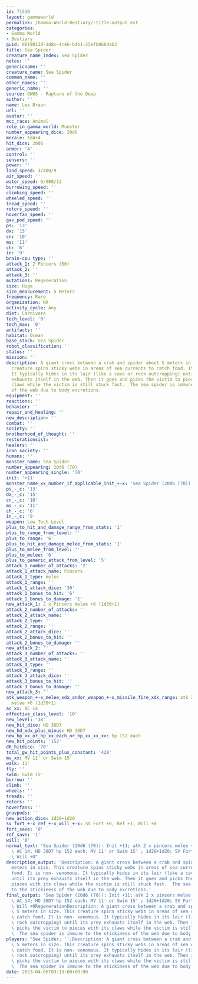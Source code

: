 ```yaml
---
id: 71530
layout: gammaworld
permalink: /Gamma-World-Bestiary/:title:output_ext
categories:
- Gamma World
- Bestiary
guid: d019812d-1d8c-4c46-b4b1-25efb866dab3
title: Sea Spider
creature_name_index: Sea Spider
notes: ''
genericname: ''
creature_name: Sea Spider
common_name: ''
other_names: ''
generic_name: ''
source: GW05 - Rapture of the Deep
author: ''
name: Les Braun
url: ''
avatar: ''
mcc_race: Animal
role_in_gamma_world: Monster
number_appearing_dice: 20d6
morale: 1d4+4
hit_dice: 20d6
armor: '4'
control: ''
sensors: ''
power: ''
land_speed: 3/400/9
air_speed: ''
water_speed: 6/900/12
burrowing_speed: ''
climbing_speed: ''
wheeled_speed: ''
tread_speed: ''
rotors_speed: ''
hoverfan_speed: ''
gav_pod_speed: ''
ps: '13'
dx: '15'
cn: '10'
ms: '11'
ch: '6'
in: '9'
brain-cpu type: ''
attack_1: 2 Pincers (50)
attack_2: ''
attack_3: ''
mutations: Regeneration
size: Huge
size_measurement: 5 Meters
frequency: Rare
organization: NA
activity_cycle: Any
diet: Carnivore
tech_level: '0'
tech_max: '0'
artifacts: ''
habitat: Ocean
base_stock: Sea Spider
robot_classification: ''
status: ''
mission: ''
description: A giant cross between a crab and spider about 5 meters in size. This
  creature spins sticky webs in areas of sea currents to catch food. It is non- venomous.
  It typically hides in its lair (like a cave or rock outcropping) until its prey
  exhausts itself in the web. Then it goes and picks the victim to pieces with its
  claws while the victim is still stuck fast.  The sea spider is immune to the stickiness
  of the web due to body excretions.
equipment: ''
reactions: ''
behavior: ''
repair_and_healing: ''
new_description: ''
combat: ''
society: ''
brotherhood_of_thought: ''
restorationsist: ''
healers: ''
iron_society: ''
humans: ''
monster_name: Sea Spider
number_appearing: 20d6 (70)
number_appearing_single: '70'
init: '+11'
monster_name_xx_number_if_applicable_init_+-x: 'Sea Spider (20d6 (70)): Init +11'
ps_-_c: '13'
dx_-_c: '15'
cn_-_c: '10'
ms_-_c: '11'
ch_-_c: '6'
in_-_c: '9'
weapon: Low Tech Level
plus_to_hit_and_damage_range_from_stats: '1'
plus_to_range_from_level: ''
plus_to_range: '6'
plus_to_hit_and_damage_melee_from_stats: '1'
plus_to_melee_from_level: ''
plus_to_melee: '6'
plus_to_generic_attack_from_level: '5'
attack_1_number_of_attacks: '2'
attack_1_attack_name: Pincers
attack_1_type: melee
attack_1_range: ''
attack_1_attack_dice: '30'
attack_1_bonus_to_hit: '6'
attack_1_bonus_to_damage: '1'
new_attack_1: 2 x Pincers melee +6 (1d30+1)
attack_2_number_of_attacks: ''
attack_2_attack_name: ''
attack_2_type: ''
attack_2_range: ''
attack_2_attack_dice: ''
attack_2_bonus_to_hit: ''
attack_2_bonus_to_damage: ''
new_attack_2: ''
attack_3_number_of_attacks: ''
attack_3_attack_name: ''
attack_3_type: ''
attack_3_range: ''
attack_3_attack_dice: ''
attack_3_bonus_to_hit: ''
attack_3_bonus_to_damage: ''
new_attack_3: ''
atk_weapon_+-x_melee_xdx_andor_weapon_+-x_missile_fire_xdx_range: atk 2 x pincers
  melee +6 (1d30+1)
ac_xx: AC 14
effective_class_level: '10'
new_level: '38'
new_hit_dice: HD 38D7
new_hd_xdx_plus_minus: HD 38D7
new_hp_xx_or_hp_xx_each_or_hp_xx_xx_xx: hp 152 each
new_hit_points: '152'
d6_hitdice: '70'
total_gw_hit_points_plus_constant: '420'
mv_xx: MV 11' or Swim 15'
walk: 11'
fly: ''
swim: Swim 15'
burrow: ''
climb: ''
wheels: ''
treads: ''
rotors: ''
hoverfans: ''
gravpods: ''
new_action_dice: 1d20+1d20
sv_fort_+-x_ref_+-x_will_+-x: SV Fort +0, Ref +1, Will +0
fort_save: '0'
ref_save: '1'
will: '0'
normal_text: "Sea Spider (20d6 (70)): Init +11; atk 2 x pincers melee +6 (1d30+1);\
  \ AC 14; HD 38D7 hp 152 each; MV 11' or Swim 15' ; 1d20+1d20; SV Fort +0, Ref +1,\
  \ Will +0"
description_output: 'Description: A giant cross between a crab and spider about 5
  meters in size. This creature spins sticky webs in areas of sea currents to catch
  food. It is non- venomous. It typically hides in its lair (like a cave or rock outcropping)
  until its prey exhausts itself in the web. Then it goes and picks the victim to
  pieces with its claws while the victim is still stuck fast.  The sea spider is immune
  to the stickiness of the web due to body excretions.'
final_output: "Sea Spider (20d6 (70)): Init +11; atk 2 x pincers melee +6 (1d30+1);\
  \ AC 14; HD 38D7 hp 152 each; MV 11' or Swim 15' ; 1d20+1d20; SV Fort +0, Ref +1,\
  \ Will +0RegenerationDescription: A giant cross between a crab and spider about\
  \ 5 meters in size. This creature spins sticky webs in areas of sea currents to\
  \ catch food. It is non- venomous. It typically hides in its lair (like a cave or\
  \ rock outcropping) until its prey exhausts itself in the web. Then it goes and\
  \ picks the victim to pieces with its claws while the victim is still stuck fast.\
  \  The sea spider is immune to the stickiness of the web due to body excretions."
players: "Sea Spider; '';Description: A giant cross between a crab and spider about\
  \ 5 meters in size. This creature spins sticky webs in areas of sea currents to\
  \ catch food. It is non- venomous. It typically hides in its lair (like a cave or\
  \ rock outcropping) until its prey exhausts itself in the web. Then it goes and\
  \ picks the victim to pieces with its claws while the victim is still stuck fast.\
  \  The sea spider is immune to the stickiness of the web due to body excretions.|"
date: 2023-04-06T03:13:00+00:00
---
```

</br>